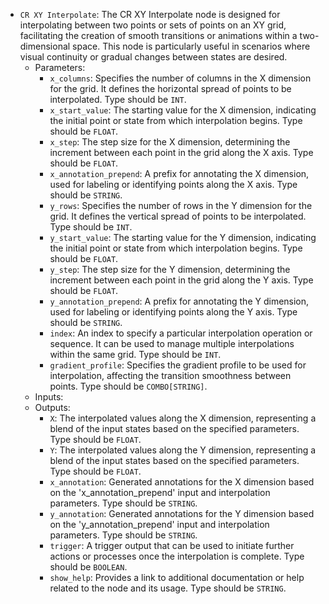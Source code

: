 - `CR XY Interpolate`: The CR XY Interpolate node is designed for interpolating between two points or sets of points on an XY grid, facilitating the creation of smooth transitions or animations within a two-dimensional space. This node is particularly useful in scenarios where visual continuity or gradual changes between states are desired.
    - Parameters:
        - `x_columns`: Specifies the number of columns in the X dimension for the grid. It defines the horizontal spread of points to be interpolated. Type should be `INT`.
        - `x_start_value`: The starting value for the X dimension, indicating the initial point or state from which interpolation begins. Type should be `FLOAT`.
        - `x_step`: The step size for the X dimension, determining the increment between each point in the grid along the X axis. Type should be `FLOAT`.
        - `x_annotation_prepend`: A prefix for annotating the X dimension, used for labeling or identifying points along the X axis. Type should be `STRING`.
        - `y_rows`: Specifies the number of rows in the Y dimension for the grid. It defines the vertical spread of points to be interpolated. Type should be `INT`.
        - `y_start_value`: The starting value for the Y dimension, indicating the initial point or state from which interpolation begins. Type should be `FLOAT`.
        - `y_step`: The step size for the Y dimension, determining the increment between each point in the grid along the Y axis. Type should be `FLOAT`.
        - `y_annotation_prepend`: A prefix for annotating the Y dimension, used for labeling or identifying points along the Y axis. Type should be `STRING`.
        - `index`: An index to specify a particular interpolation operation or sequence. It can be used to manage multiple interpolations within the same grid. Type should be `INT`.
        - `gradient_profile`: Specifies the gradient profile to be used for interpolation, affecting the transition smoothness between points. Type should be `COMBO[STRING]`.
    - Inputs:
    - Outputs:
        - `X`: The interpolated values along the X dimension, representing a blend of the input states based on the specified parameters. Type should be `FLOAT`.
        - `Y`: The interpolated values along the Y dimension, representing a blend of the input states based on the specified parameters. Type should be `FLOAT`.
        - `x_annotation`: Generated annotations for the X dimension based on the 'x_annotation_prepend' input and interpolation parameters. Type should be `STRING`.
        - `y_annotation`: Generated annotations for the Y dimension based on the 'y_annotation_prepend' input and interpolation parameters. Type should be `STRING`.
        - `trigger`: A trigger output that can be used to initiate further actions or processes once the interpolation is complete. Type should be `BOOLEAN`.
        - `show_help`: Provides a link to additional documentation or help related to the node and its usage. Type should be `STRING`.
